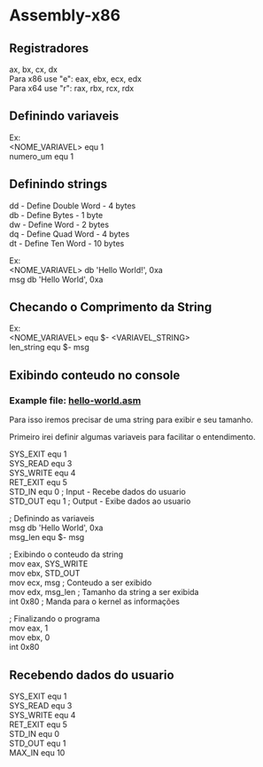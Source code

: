 # Assembly-x86

## Registradores
ax, bx, cx, dx                                                                                                                     
Para x86 use "e": eax, ebx, ecx, edx                                                                                                     
Para x64 use "r": rax, rbx, rcx, rdx                                                                                                     

## Definindo variaveis
Ex:                                                                                                                     
<NOME_VARIAVEL> equ 1                                                                                                                  
numero_um equ 1

## Definindo strings
dd - Define Double Word - 4 bytes                                                                                                      
db - Define Bytes - 1 byte                                                                                                              
dw - Define Word - 2 bytes                                                                                                              
dq - Define Quad Word - 4 bytes                                                                                                         
dt - Define Ten Word - 10 bytes                                                                                                         


Ex:                                                                                                                                    
<NOME_VARIAVEL> db 'Hello World!', 0xa                                                                                                  
msg db 'Hello World', 0xa

## Checando o Comprimento da String
Ex:                                                                                                                                     
<NOME_VARIAVEL> equ $- <VARIAVEL_STRING>                                                                                                
len_string equ $- msg

## Exibindo conteudo no console
### Example file:  [hello-world.asm](hello-world.asm)
Para isso iremos precisar de uma string para exibir e seu tamanho.

Primeiro irei definir algumas variaveis para facilitar o entendimento.

SYS_EXIT equ 1                                                                                                                          
SYS_READ equ 3                                                                                                                     
SYS_WRITE equ 4                                                                                                                     
RET_EXIT equ 5                                                                                                                     
STD_IN equ 0 ; Input - Recebe dados do usuario                                                                                          
STD_OUT equ 1 ; Output - Exibe dados ao usuario                                                                                         
                                                                                                                        
  ; Definindo as variaveis                                                                                                               
  msg db 'Hello World', 0xa                                                                                                             
  msg_len equ $- msg  
  
  
  ; Exibindo o conteudo da string                                                                                                         
  mov eax, SYS_WRITE                                                                                                                     
  mov ebx, STD_OUT                                                                                                                     
  mov ecx, msg ; Conteudo a ser exibido                                                                                                 
  mov edx, msg_len ; Tamanho da string a ser exibida                                                                                     
  int 0x80 ; Manda para o kernel as informações                                                                                         
  
  ; Finalizando o programa                                                                                                               
  mov eax, 1                                                                                                               
  mov ebx, 0                                                                                                               
  int 0x80                                                                                                               
  

## Recebendo dados do usuario
SYS_EXIT equ 1                                                                                                               
SYS_READ equ 3                                                                                                               
SYS_WRITE equ 4                                                                                                               
RET_EXIT equ 5                                                                                                               
STD_IN equ 0                                                                                                               
STD_OUT equ 1                                                                                                               
MAX_IN equ 10                                                                                                               


